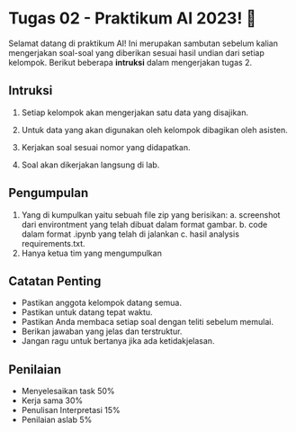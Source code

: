 # Tugas 02 - Praktikum AI 2023! 🚀

Selamat datang di praktikum AI! Ini merupakan sambutan sebelum kalian mengerjakan soal-soal yang diberikan sesuai hasil undian dari setiap kelompok. Berikut beberapa **intruksi** dalam mengerjakan tugas 2.

## Intruksi

1. Setiap kelompok akan mengerjakan satu data yang disajikan.

2. Untuk data yang akan digunakan oleh kelompok dibagikan oleh asisten.

3. Kerjakan soal sesuai nomor yang didapatkan.

4. Soal akan dikerjakan langsung di lab.

## Pengumpulan

1. Yang di kumpulkan yaitu sebuah file zip yang berisikan:
    a. screenshot dari environtment yang telah dibuat dalam format gambar.
    b. code dalam format .ipynb yang telah di jalankan
    c. hasil analysis requirements.txt. 
2. Hanya ketua tim yang mengumpulkan

## Catatan Penting

- Pastikan anggota kelompok datang semua.
- Pastikan untuk datang tepat waktu.
- Pastikan Anda membaca setiap soal dengan teliti sebelum memulai.
- Berikan jawaban yang jelas dan terstruktur.
- Jangan ragu untuk bertanya jika ada ketidakjelasan.


## Penilaian

- Menyelesaikan task 50%
- Kerja sama 30%
- Penulisan Interpretasi 15%
- Penilaian aslab 5%